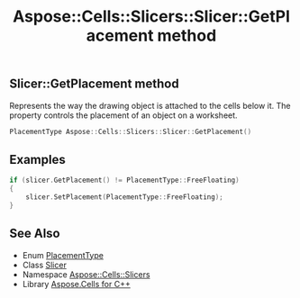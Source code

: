 ﻿---
title: Aspose::Cells::Slicers::Slicer::GetPlacement method
linktitle: GetPlacement
second_title: Aspose.Cells for C++ API Reference
description: 'Aspose::Cells::Slicers::Slicer::GetPlacement method. Represents the way the drawing object is attached to the cells below it. The property controls the placement of an object on a worksheet in C++.'
type: docs
weight: 1600
url: /cpp/aspose.cells.slicers/slicer/getplacement/
---
## Slicer::GetPlacement method


Represents the way the drawing object is attached to the cells below it. The property controls the placement of an object on a worksheet.

```cpp
PlacementType Aspose::Cells::Slicers::Slicer::GetPlacement()
```


## Examples


```cpp
if (slicer.GetPlacement() != PlacementType::FreeFloating)
{
    slicer.SetPlacement(PlacementType::FreeFloating);
}
```

## See Also

* Enum [PlacementType](../../../aspose.cells.drawing/placementtype/)
* Class [Slicer](../)
* Namespace [Aspose::Cells::Slicers](../../)
* Library [Aspose.Cells for C++](../../../)
